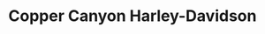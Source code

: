 ---
title: "Copper Canyon Harley-Davidson"
url: /butte/copper-canyon-harley-davidson/
shop: motorcycle
---